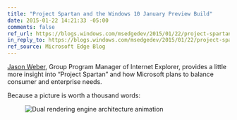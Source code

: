 ```yaml
---
title: "Project Spartan and the Windows 10 January Preview Build"
date: 2015-01-22 14:21:33 -05:00
comments: false
ref_url: https://blogs.windows.com/msedgedev/2015/01/22/project-spartan-and-the-windows-10-january-preview-build/
in_reply_to: https://blogs.windows.com/msedgedev/2015/01/22/project-spartan-and-the-windows-10-january-preview-build/
ref_source: Microsoft Edge Blog
---
```


[Jason Weber](https://www.jasonweber.com/), Group Program Manager of Internet Explorer, provides a little more insight into “Project Spartan” and how Microsoft plans to balance consumer and enterprise needs.

Because a picture is worth a thousand words:

<figure id="fig-2015-01-22-1" class="media-container">

<img src="https://blogs.windows.com/wp-content/uploads/prod/sites/33/2015/01/psatwjpb-image3.gif" alt="Dual rendering engine architecture animation" loading="lazy">

</figure>